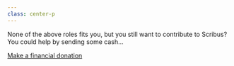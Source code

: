 ```yaml
---
class: center-p
---
```


<a name="donate"></a>

None of the above roles fits you, but you still want to contribute to Scribus? You could help by sending some cash…

[Make a financial donation](./?classes=btn,btn-primary,btn-lg)
